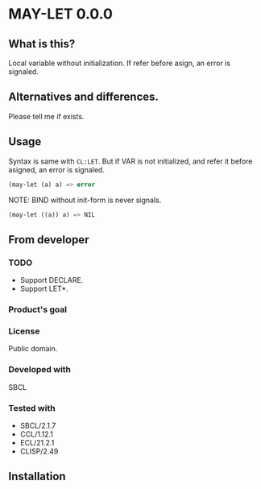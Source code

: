 # MAY-LET 0.0.0
## What is this?
Local variable without initialization.
If refer before asign, an error is signaled.

## Alternatives and differences.
Please tell me if exists.

## Usage
Syntax is same with `CL:LET`.
But if VAR is not initialized, and refer it before asigned, an error is signaled.

```lisp
(may-let (a) a) => error
```

NOTE: BIND without init-form is never signals.

```lisp
(may-let ((a)) a) => NIL
```

## From developer
### TODO
* Support DECLARE.
* Support LET\*.

### Product's goal

### License
Public domain.

### Developed with
SBCL

### Tested with
* SBCL/2.1.7
* CCL/1.12.1
* ECL/21.2.1
* CLISP/2.49

## Installation

